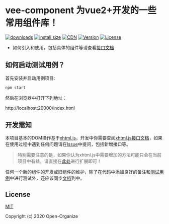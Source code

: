 # vee-component 为vue2+开发的一些常用组件库！

<p>
  <a href="https://yelloxing.gitee.io/npm-downloads?interval=7&packages=vee-component"><img src="https://img.shields.io/npm/dm/vee-component.svg" alt="downloads"></a>
  <a href="https://packagephobia.now.sh/result?p=vee-component"><img src="https://packagephobia.now.sh/badge?p=vee-component" alt="install size"></a>
  <a href="https://www.jsdelivr.com/package/npm/vee-component"><img src="https://data.jsdelivr.com/v1/package/npm/vee-component/badge" alt="CDN"></a>
  <a href="https://www.npmjs.com/package/vee-component"><img src="https://img.shields.io/npm/v/vee-component.svg" alt="Version"></a>
  <a href="https://github.com/Open-Organize/vee-component/blob/master/LICENSE"><img src="https://img.shields.io/npm/l/vee-component.svg" alt="License"></a>
</p>

- 如何引入和使用，包括具体的组件等请查看[接口文档](http://yelloxing.gitee.io/vee-component/)

如何启动测试用例？
-----------------------------

首先安装并启动用例项目:

```bash
npm start
```

然后在浏览器中打开下列地址：

http://localhost:20000/index.html

开发需知
----------------------------

本项目基本的DOM操作基于[xhtml.js](https://github.com/yelloxing/xhtml.js)，开发中你需要查阅[xhtml.js接口文档](http://yelloxing.gitee.io/xhtml.js/)，如果在使用过程中遇到任何问题请在[Issue](https://github.com/yelloxing/xhtml.js/issues)中提问，包括新增接口等。

> 特别需要注意的是，如果你认为xhtml.js中需要增加的方法可能只会在当前项目中有益，请直接在[此处](https://github.com/Open-Organize/vee-component/blob/master/packages/xhtml/index.js)进行扩展即可！

任何一个新的组件的开发或旧组件的维护，除了在代码中添加良好的备注和[测试用例](https://github.com/Open-Organize/vee-component/tree/master/examples)中进行测试外，还应该同步[文档](https://github.com/Open-Organize/vee-component/tree/master/docs)到中。

## License

[MIT](https://github.com/Open-Organize/vee-component/blob/master/LICENSE)

Copyright (c) 2020 Open-Organize
